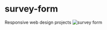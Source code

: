# survey-form
Responsive web design projects
![survey form](https://user-images.githubusercontent.com/84006140/120446477-37ea7880-c3a7-11eb-86ea-9002c31034f4.jpg)
